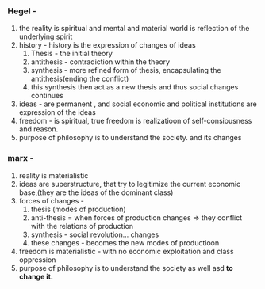 ### Hegel  - 
1. the reality is spiritual and mental and material world is reflection of the underlying spirit
2. history - history is the expression of changes of ideas
	1. Thesis - the initial theory
	2. antithesis - contradiction within the theory
	3. synthesis - more refined form of thesis, encapsulating the antithesis(ending the conflict)
	4. this synthesis then act as a new thesis and thus social changes continues
3. ideas - are permanent , and social economic and political institutions are expression of the ideas
4. freedom - is spiritual, true freedom is realizatioon of self-consiousness and reason.
5. purpose of philosophy is to understand the society. and its changes

### marx - 
1. reality is materialistic
2. ideas are superstructure, that try to legitimize the current economic base,(they are the ideas of the dominant class)
3. forces of changes - 
	1. thesis (modes of production)
	2. anti-thesis = when forces of production changes => they conflict with the relations of production
	3. synthesis - social revolution... changes
	4. these changes - becomes the new modes of productioon
4. freedom is materialistic - with no economic exploitation and class oppression
5. purpose of philosophy is to understand the society as well asd **to change it.**
